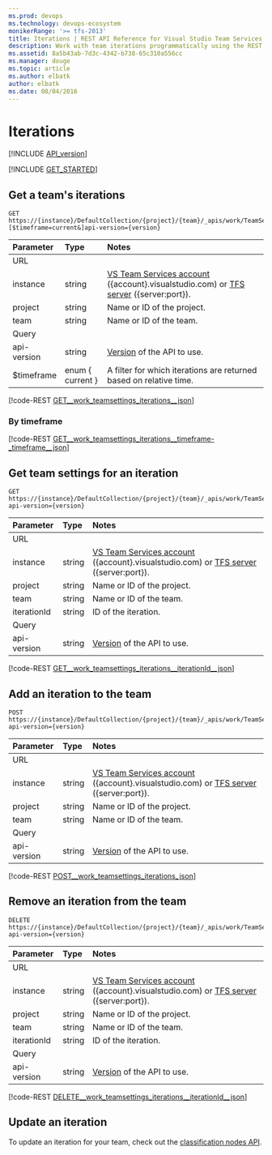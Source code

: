 ```yaml
---
ms.prod: devops
ms.technology: devops-ecosystem
monikerRange: '>= tfs-2013'
title: Iterations | REST API Reference for Visual Studio Team Services and Team Foundation Server
description: Work with team iterations programmatically using the REST APIs for Visual Studio Team Services and Team Foundation Server.
ms.assetid: 8a5b43ab-7d3c-4342-b738-65c310a556cc
ms.manager: douge
ms.topic: article
ms.author: elbatk
author: elbatk
ms.date: 08/04/2016
---
```


# Iterations
[!INCLUDE [API_version](../_data/version2-preview1.md)]

[!INCLUDE [GET_STARTED](../_data/get-started.md)]

## Get a team's iterations
<a id="GetTeamIteraions"></a>

```no-highlight
GET https://{instance}/DefaultCollection/{project}/{team}/_apis/work/TeamSettings/Iterations?[$timeframe=current&]api-version={version}
```

| Parameter  | Type     | Notes
|:-----------|:---------|:-----------------------------------------------------
| URL
| instance   | string   | [VS Team Services account](/vsts/integrate/get-started/rest/basics) ({account}.visualstudio.com) or [TFS server](/vsts/integrate/get-started/rest/basics) ({server:port}).
| project    | string   | Name or ID of the project.
| team       | string   | Name or ID of the team. 
| Query
| api-version| string   | [Version](../../concepts/rest-api-versioning.md) of the API to use.
| $timeframe | enum { current } | A filter for which iterations are returned based on relative time.  


[!code-REST [GET__work_teamsettings_iterations__json](./_data/iterations/GET__work_teamsettings_iterations.json)]

### By timeframe

[!code-REST [GET__work_teamsettings_iterations__timeframe-_timeframe__json](./_data/iterations/GET__work_teamsettings_iterations__timeframe-_timeframe_.json)]

## Get team settings for an iteration
<a id="GetTeamIteration"></a>

```no-highlight
GET https://{instance}/DefaultCollection/{project}/{team}/_apis/work/TeamSettings/Iterations/{iterationId}?api-version={version}
```

| Parameter  | Type     | Notes
|:-----------|:---------|:-----------------------------------------------------
| URL
| instance   | string   | [VS Team Services account](/vsts/integrate/get-started/rest/basics) ({account}.visualstudio.com) or [TFS server](/vsts/integrate/get-started/rest/basics) ({server:port}).
| project    | string   | Name or ID of the project.
| team       | string   | Name or ID of the team. 
| iterationId  | string   | ID of the iteration.
| Query
| api-version| string   | [Version](../../concepts/rest-api-versioning.md) of the API to use.

[!code-REST [GET__work_teamsettings_iterations__iterationId__json](./_data/iterations/GET__work_teamsettings_iterations__iterationId_.json)]

## Add an iteration to the team
<a id="AddTeamIteration"></a>

```no-highlight
POST https://{instance}/DefaultCollection/{project}/{team}/_apis/work/TeamSettings/Iterations?api-version={version}
```

| Parameter  | Type     | Notes
|:-----------|:---------|:-----------------------------------------------------
| URL
| instance   | string   | [VS Team Services account](/vsts/integrate/get-started/rest/basics) ({account}.visualstudio.com) or [TFS server](/vsts/integrate/get-started/rest/basics) ({server:port}).
| project    | string   | Name or ID of the project.
| team       | string   | Name or ID of the team. 
| Query
| api-version| string   | [Version](../../concepts/rest-api-versioning.md) of the API to use.

[!code-REST [POST__work_teamsettings_iterations_json](./_data/iterations/POST__work_teamsettings_iterations.json)]

## Remove an iteration from the team
<a id="RemoveTeamIteration"></a>

```no-highlight
DELETE https://{instance}/DefaultCollection/{project}/{team}/_apis/work/TeamSettings/Iterations/{iterationId}?api-version={version}
```

| Parameter  | Type     | Notes
|:-----------|:---------|:-----------------------------------------------------
| URL
| instance   | string   | [VS Team Services account](/vsts/integrate/get-started/rest/basics) ({account}.visualstudio.com) or [TFS server](/vsts/integrate/get-started/rest/basics) ({server:port}).
| project    | string   | Name or ID of the project.
| team       | string   | Name or ID of the team. 
| iterationId  | string   | ID of the iteration.
| Query
| api-version| string   | [Version](../../concepts/rest-api-versioning.md) of the API to use.

[!code-REST [DELETE__work_teamsettings_iterations__iterationId__json](./_data/iterations/DELETE__work_teamsettings_iterations__iterationId_.json)]

## Update an iteration

To update an iteration for your team, check out the [classification nodes API](../wit/classification-nodes.md#updateIteration).